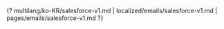 {? multilang/ko-KR/salesforce-v1.md | localized/emails/salesforce-v1.md | pages/emails/salesforce-v1.md ?}
